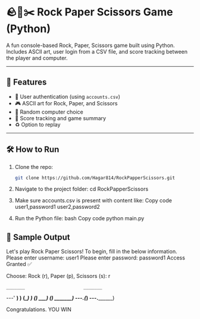 # 🪨📄✂️ Rock Paper Scissors Game (Python)

A fun console-based Rock, Paper, Scissors game built using Python. Includes ASCII art, user login from a CSV file, and score tracking between the player and computer.

---

## 🚀 Features

- 🔐 User authentication (using `accounts.csv`)
- 🎮 ASCII art for Rock, Paper, and Scissors
- 🧠 Random computer choice
- 🧾 Score tracking and game summary
- ♻️ Option to replay

---

## 🛠️ How to Run

1. Clone the repo:
   ```bash
   git clone https://github.com/Hagar814/RockPapperScissors.git

2. Navigate to the project folder:
cd RockPapperScissors

3. Make sure accounts.csv is present with content like:
Copy code
user1,password1
user2,password2

4. Run the Python file:
bash
Copy code
python main.py

## 🎥 Sample Output

Let's play Rock Paper Scissors!
To begin, fill in the below information.
Please enter username: user1
Please enter password: password1
Access Granted ✅

Choose: Rock (r), Paper (p), Scissors (s): r

    _______                      _______
---'   ____)               ____)____
      (_____)                   ______)
      (_____)                   _______)
      (____)                   _______)
---.__(___)             ---.__________)

Congratulations. YOU WIN
